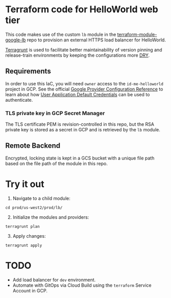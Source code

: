 # Terraform code for HelloWorld web tier

This code makes use of the custom `lb` module in the
[terraform-module-google-lb](https://github.com/invsblduck/terraform-module-google-lb)
repo to provision an external HTTPS load balancer for HelloWorld.

[Terragrunt](https://terragrunt.gruntwork.io/) is used to facilitate better
maintainability of version pinning and release-train environments by keeping the
configurations more [DRY](https://en.wikipedia.org/wiki/Don%27t_repeat_yourself).

## Requirements

In order to use this IaC, you will need `owner` access to the `id-me-helloworld`
project in GCP. See the official [Google Provider Configuration
Reference](https://registry.terraform.io/providers/hashicorp/google/latest/docs/guides/provider_reference)
to learn about how [User Application Default
Credentials](https://cloud.google.com/sdk/gcloud/reference/auth/application-default)
can be used to authenticate.

### TLS private key in GCP Secret Manager

The TLS certificate PEM is revision-controlled in this repo, but the RSA private
key is stored as a secret in GCP and is retrieved by the `lb` module.

## Remote Backend

Encrypted, locking state is kept in a GCS bucket with a unique file path based
on the file path of the module in this repo.

# Try it out

1. Navigate to a child module:

```
cd prod/us-west2/prod/lb/
```

2. Initialize the modules and providers:

```
terragrunt plan
```

3. Apply changes:

```
terragrunt apply
```

# TODO

- Add load balancer for `dev` environment.
- Automate with GitOps via Cloud Build using the `terraform` Service Account in GCP.
